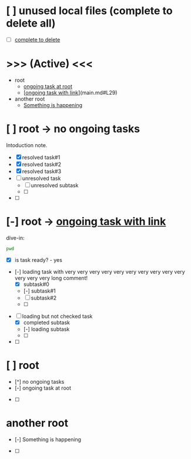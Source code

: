 # [ ] unused local files (complete to delete all)
- [ ] [complete to delete](./main.files/unused)

# >>> (Active) <<<
- root
    - [ongoing task at root](main.md#L40)
    - [[ongoing task with link](https://link.com)](main.md#L29)
- another root
    - [Something is happening](main.md#L44)

# [ ] root -> no ongoing tasks
Intoduction note.
- [x] resolved task#1
- [x] resolved task#2
- [x] resolved task#3
- [ ] unresolved task
    - [ ] unresolved subtask
    - [ ] 
- [ ] 

# [-] root -> [ongoing task with link](https://link.com)
dive-in:
```sh
pwd
```
- [x] is task ready? - yes
- [-] loading task with very very very very very very very very very very very very very long comment!
    - [x] subtask#0
    - [-] subtask#1
    - [ ] subtask#2
    - [ ] 
- [ ] loading but not checked task
    - [x] completed subtask
    - [-] loading subtask
    - [ ] 
- [ ] 

# [ ] root
- [^] no ongoing tasks
- [-] ongoing task at root
- [ ] 

# another root
- [-] Something is happening
- [ ] 
